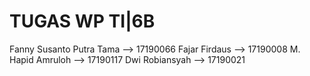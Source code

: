 # TUGAS WP TI|6B

Fanny Susanto Putra Tama --> 17190066
Fajar Firdaus            --> 17190008
M. Hapid Amruloh         --> 17190117
Dwi Robiansyah           --> 17190021

